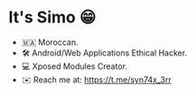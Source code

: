 # It's Simo 😁
- 🇲🇦 Moroccan.
- 🛠️ Android/Web Applications Ethical Hacker.
- 💻 Xposed Modules Creator.
- ✉️ Reach me at: https://t.me/syn74x_3rr

<!---
Syntaxerr101/Syntaxerr101 is a ✨ special ✨ repository because its `README.md` (this file) appears on your GitHub profile.
You can click the Preview link to take a look at your changes.
--->
